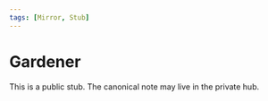 ```yaml
---
tags: [Mirror, Stub]
---
```

# Gardener

This is a public stub. The canonical note may live in the private hub.